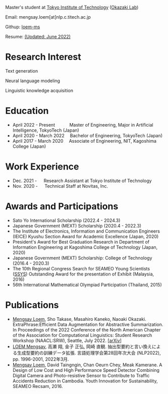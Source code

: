 Master's student at [Tokyo Institute of Technology](https://www.titech.ac.jp/english) ([Okazaki Lab](https://www.nlp.c.titech.ac.jp/index.en.html))

Email: mengsay.loem[at]nlp.c.titech.ac.jp

Githup: [loem-ms](https://github.com/loem-ms)

Resume: [(Updated: June 2022)](https://github.com/loem-ms/loem-ms.github.io/blob/gh-pages/Resume_june_22.pdf)

# Research Interest

Text generation

Neural language modeling

Linguistic knowledge acquisition

# Education
- April 2022 - Present &emsp;&emsp;&emsp;Master of Engineering, Major in Artificial Intelligence, TokyoTech (Japan)
- April 2020 - March 2022 &emsp;Bachelor of Engineering, TokyoTech (Japan)
- April 2017 - March 2020 &emsp;Associate of Engineering, NIT, Kagoshima College (Japan)

# Work Experience
- Dec. 2021 - &emsp; Research Assistant at Tokyo Institute of Technology
- Nov. 2020 - &emsp; Technical Staff at Novitas, Inc. 

# Awards and Participations
* Sato Yo International Scholarship (2022.4 - 2024.3)
* Japanese Government (MEXT) Scholarship (2020.4 - 2022.3) 
* The Institute of Electronics, Information and Communication Engineers (IEICE) Kyushu Section Award for Academic Excellence (Japan, 2020)
* President's Award for Best Graduation Research in Department of Information Engineering at Kagoshima College of Technology (Japan, 2020)
* Japanese Government (MEXT) Scholarship: College of Technology (2016.4 - 2020.3) 
* The 10th Regional Congress Search for SEAMEO Young Scientists ([SSYS](http://www.recsam.edu.my/)) Outstanding Award for the presentation of Exhibit (Malaysia, 2016)
* 56th International Mathematical Olympiad Participation (Thailand, 2015)

# Publications
* <u>Mengsay Loem</u>, Sho Takase, Masahiro Kaneko, Naoaki Okazaki. ExtraPhrase:Efficient Data Augmentation for Abstractive Summarization. In Proceedings of the 2022 Conference of the North American Chapter of the Association for Computational Linguistics: Student Research Workshop (NAACL:SRW), Seattle, July 2022. [[arXiv](https://arxiv.org/abs/2201.05313)]
* <u>LOEM Mengsay</u>, 高瀬 翔, 金子 正弘, 岡崎 直観. 抽出型要約と言い換えによる生成型要約の訓練データ拡張. 言語処理学会第28回年次大会 (NLP2022), pp. 1996-2001, 2022年3月.
* <u>Mengsay Loem</u>, David Taingngin, Chan Oeurn Chey, Meak Kamerane. A Design of Low Cost and High Performance Speed Detector Combining Digital Camera and Photo-resistive Sensor to Contribute to Traffic Accidents Reduction in Cambodia. Youth Innovation for Sustainability, SEAMEO Recsam, 2016.  
